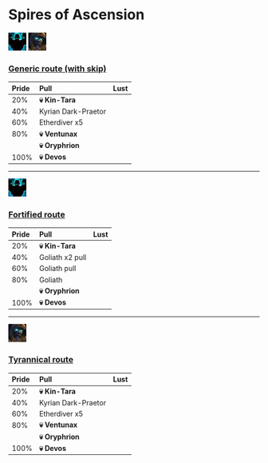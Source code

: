 # Spires of Ascension

![Fortified](../__media/fortified.png) ![Tyrannical](../__media/tyrannical.png)

### [Generic route (with skip)](https://raw.githubusercontent.com/holicron/Routes/main/Spires%20of%20Ascension/Spires%20of%20Ascension%20-%20Generic.txt)

| Pride | Pull | Lust |
| :-- | :-- | :-- |
| 20% | **💀 Kin-Tara** | |
| 40% | Kyrian Dark-Praetor | |
| 60% | Etherdiver x5 | |
| 80% | **💀 Ventunax** | |
|  | **💀 Oryphrion** | |
| 100% | **💀 Devos** | |

---


![Fortified](../__media/fortified.png)
### [Fortified route](https://raw.githubusercontent.com/holicron/Routes/main/Spires%20of%20Ascension/Spires%20of%20Ascension%20-%20Fortified.txt)

| Pride | Pull | Lust |
| :-- | :-- | :-- |
| 20% | **💀 Kin-Tara** | |
| 40% | Goliath x2 pull | |
| 60% | Goliath pull | |
| 80% | Goliath | |
|  | **💀 Oryphrion** | |
| 100% | **💀 Devos** | |

---

![Tyrannical](../__media/tyrannical.png)

### [Tyrannical route](https://raw.githubusercontent.com/holicron/Routes/main/Spires%20of%20Ascension/Spires%20of%20Ascension%20-%20Tyrannical.txt)

| Pride | Pull | Lust |
| :-- | :-- | :-- |
| 20% | **💀 Kin-Tara** | |
| 40% | Kyrian Dark-Praetor | |
| 60% | Etherdiver x5 | |
| 80% | **💀 Ventunax** | |
|  | **💀 Oryphrion** | |
| 100% | **💀 Devos** | |